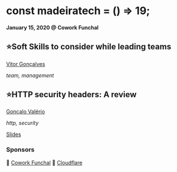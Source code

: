 # const madeiratech = () => 19;
#### January 15, 2020 @ Cowork Funchal

## ⭐️Soft Skills to consider while leading teams
[Vitor Gonçalves](https://github.com/b2rsp)

_team, management_

## ⭐️HTTP security headers: A review
[Gonçalo Valério](https://github.com/dethos)

_http, security_

[Slides](https://static.ovalerio.net/presentations/http-security-headers/)

### Sponsors
🏢 [Cowork Funchal](http://www.coworkfunchal.pt/)
🍕 [Cloudflare](https://www.cloudflare.com/)
